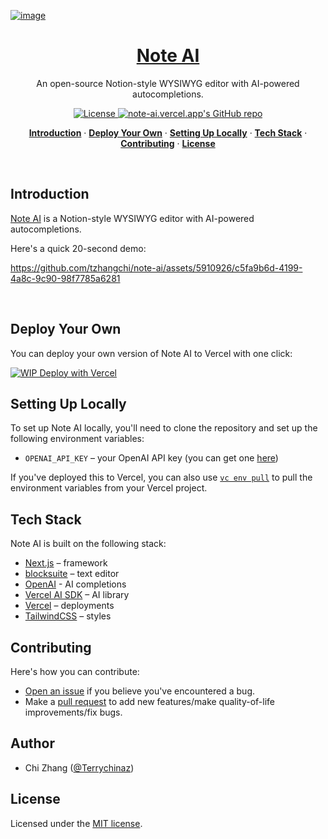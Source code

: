 <a href="https://note-ai.vercel.app/">

![image](https://github.com/tzhangchi/note-ai/assets/5910926/0034da2b-3e6a-4898-9644-e3d30613e7cb)

  <h1 align="center">Note AI</h1>
</a>

<p align="center">
  An open-source Notion-style  WYSIWYG editor with AI-powered autocompletions. 
</p>

<p align="center">
  <a href="https://github.com/tzhangchi/note-ai/blob/main/LICENSE">
    <img src="https://img.shields.io/github/license/tzhangchi/note-ai?label=license&logo=github&color=807&logoColor=fff" alt="License" />
  </a>
  <a href="https://github.com/tzhangchi/note-ai"><img src="https://img.shields.io/github/stars/tzhangchi/note-ai?style=social" alt="note-ai.vercel.app's GitHub repo"></a>
</p>

<p align="center">
  <a href="#introduction"><strong>Introduction</strong></a> ·
  <a href="#deploy-your-own"><strong>Deploy Your Own</strong></a> ·
  <a href="#setting-up-locally"><strong>Setting Up Locally</strong></a> ·
  <a href="#tech-stack"><strong>Tech Stack</strong></a> ·
  <a href="#contributing"><strong>Contributing</strong></a> ·
  <a href="#license"><strong>License</strong></a>
</p>
<br/>

## Introduction

[Note AI](https://note-ai.vercel.app/) is a Notion-style WYSIWYG editor with AI-powered autocompletions.

Here's a quick 20-second demo:



https://github.com/tzhangchi/note-ai/assets/5910926/c5fa9b6d-4199-4a8c-9c90-98f7785a6281



<br />

## Deploy Your Own

You can deploy your own version of Note AI to Vercel with one click:

[![WIP Deploy with Vercel](https://vercel.com/button)](https://note-ai.vercel.app/)

## Setting Up Locally

To set up Note AI locally, you'll need to clone the repository and set up the following environment variables:

- `OPENAI_API_KEY` – your OpenAI API key (you can get one [here](https://platform.openai.com/account/api-keys))

If you've deployed this to Vercel, you can also use [`vc env pull`](https://vercel.com/docs/cli/env#exporting-development-environment-variables) to pull the environment variables from your Vercel project.

## Tech Stack

Note AI is built on the following stack:

- [Next.js](https://nextjs.org/) – framework
- [blocksuite](https://blocksuite.affine.pro/) – text editor
- [OpenAI](https://openai.com/) - AI completions
- [Vercel AI SDK](https://sdk.vercel.ai/docs) – AI library
- [Vercel](https://vercel.com) – deployments
- [TailwindCSS](https://tailwindcss.com/) – styles

## Contributing

Here's how you can contribute:

- [Open an issue](https://github.com/tzhangchi/note-ai/issues) if you believe you've encountered a bug.
- Make a [pull request](https://github.com/tzhangchi/note-ai/pull) to add new features/make quality-of-life improvements/fix bugs.

## Author

- Chi Zhang ([@Terrychinaz](https://twitter.com/Terrychinaz))

## License

Licensed under the [MIT license](https://github.com/tzhangchi/note-ai/blob/main/LICENSE.md).
